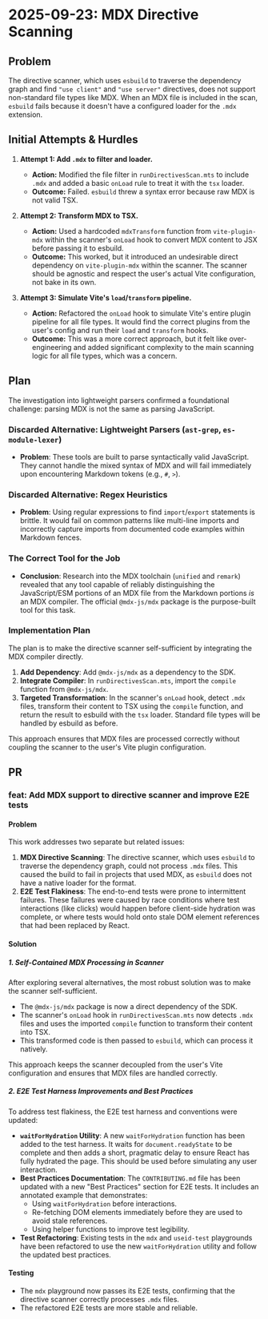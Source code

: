 # 2025-09-23: MDX Directive Scanning

## Problem

The directive scanner, which uses `esbuild` to traverse the dependency graph and find `"use client"` and `"use server"` directives, does not support non-standard file types like MDX. When an MDX file is included in the scan, `esbuild` fails because it doesn't have a configured loader for the `.mdx` extension.

## Initial Attempts & Hurdles

1.  **Attempt 1: Add `.mdx` to filter and loader.**
    *   **Action:** Modified the file filter in `runDirectivesScan.mts` to include `.mdx` and added a basic `onLoad` rule to treat it with the `tsx` loader.
    *   **Outcome:** Failed. `esbuild` threw a syntax error because raw MDX is not valid TSX.

2.  **Attempt 2: Transform MDX to TSX.**
    *   **Action:** Used a hardcoded `mdxTransform` function from `vite-plugin-mdx` within the scanner's `onLoad` hook to convert MDX content to JSX before passing it to esbuild.
    *   **Outcome:** This worked, but it introduced an undesirable direct dependency on `vite-plugin-mdx` within the scanner. The scanner should be agnostic and respect the user's actual Vite configuration, not bake in its own.

3.  **Attempt 3: Simulate Vite's `load`/`transform` pipeline.**
    *   **Action:** Refactored the `onLoad` hook to simulate Vite's entire plugin pipeline for all file types. It would find the correct plugins from the user's config and run their `load` and `transform` hooks.
    *   **Outcome:** This was a more correct approach, but it felt like over-engineering and added significant complexity to the main scanning logic for all file types, which was a concern.

## Plan

The investigation into lightweight parsers confirmed a foundational challenge: parsing MDX is not the same as parsing JavaScript.

### Discarded Alternative: Lightweight Parsers (`ast-grep`, `es-module-lexer`)

-   **Problem**: These tools are built to parse syntactically valid JavaScript. They cannot handle the mixed syntax of MDX and will fail immediately upon encountering Markdown tokens (e.g., `#`, `>`).

### Discarded Alternative: Regex Heuristics

-   **Problem**: Using regular expressions to find `import`/`export` statements is brittle. It would fail on common patterns like multi-line imports and incorrectly capture imports from documented code examples within Markdown fences.

### The Correct Tool for the Job

-   **Conclusion**: Research into the MDX toolchain (`unified` and `remark`) revealed that any tool capable of reliably distinguishing the JavaScript/ESM portions of an MDX file from the Markdown portions *is* an MDX compiler. The official `@mdx-js/mdx` package is the purpose-built tool for this task.

### Implementation Plan

The plan is to make the directive scanner self-sufficient by integrating the MDX compiler directly.

1.  **Add Dependency**: Add `@mdx-js/mdx` as a dependency to the SDK.
2.  **Integrate Compiler**: In `runDirectivesScan.mts`, import the `compile` function from `@mdx-js/mdx`.
3.  **Targeted Transformation**: In the scanner's `onLoad` hook, detect `.mdx` files, transform their content to TSX using the `compile` function, and return the result to esbuild with the `tsx` loader. Standard file types will be handled by esbuild as before.

This approach ensures that MDX files are processed correctly without coupling the scanner to the user's Vite plugin configuration.

## PR

### feat: Add MDX support to directive scanner and improve E2E tests

#### Problem

This work addresses two separate but related issues:

1.  **MDX Directive Scanning**: The directive scanner, which uses `esbuild` to traverse the dependency graph, could not process `.mdx` files. This caused the build to fail in projects that used MDX, as `esbuild` does not have a native loader for the format.
2.  **E2E Test Flakiness**: The end-to-end tests were prone to intermittent failures. These failures were caused by race conditions where test interactions (like clicks) would happen before client-side hydration was complete, or where tests would hold onto stale DOM element references that had been replaced by React.

#### Solution

##### 1. Self-Contained MDX Processing in Scanner

After exploring several alternatives, the most robust solution was to make the scanner self-sufficient.

-   The `@mdx-js/mdx` package is now a direct dependency of the SDK.
-   The scanner's `onLoad` hook in `runDirectivesScan.mts` now detects `.mdx` files and uses the imported `compile` function to transform their content into TSX.
-   This transformed code is then passed to `esbuild`, which can process it natively.

This approach keeps the scanner decoupled from the user's Vite configuration and ensures that MDX files are handled correctly.

##### 2. E2E Test Harness Improvements and Best Practices

To address test flakiness, the E2E test harness and conventions were updated:

-   **`waitForHydration` Utility**: A new `waitForHydration` function has been added to the test harness. It waits for `document.readyState` to be complete and then adds a short, pragmatic delay to ensure React has fully hydrated the page. This should be used before simulating any user interaction.
-   **Best Practices Documentation**: The `CONTRIBUTING.md` file has been updated with a new "Best Practices" section for E2E tests. It includes an annotated example that demonstrates:
    -   Using `waitForHydration` before interactions.
    -   Re-fetching DOM elements immediately before they are used to avoid stale references.
    -   Using helper functions to improve test legibility.
-   **Test Refactoring**: Existing tests in the `mdx` and `useid-test` playgrounds have been refactored to use the new `waitForHydration` utility and follow the updated best practices.

#### Testing

-   The `mdx` playground now passes its E2E tests, confirming that the directive scanner correctly processes `.mdx` files.
-   The refactored E2E tests are more stable and reliable.
